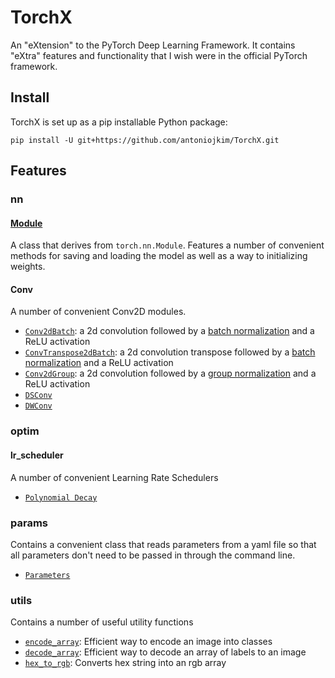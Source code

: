 # TorchX

An "eXtension" to the PyTorch Deep Learning Framework. It contains "eXtra" features and functionality that I wish were in the official PyTorch framework.

## Install

TorchX is set up as a pip installable Python package:

```
pip install -U git+https://github.com/antoniojkim/TorchX.git
```

## Features

### nn

#### [Module](https://github.com/antoniojkim/TorchX/blob/master/torchx/nn/Module.py#L5)

A class that derives from `torch.nn.Module`. Features a number of convenient methods for saving and loading the model as well as a way to initializing weights.

#### Conv

A number of convenient Conv2D modules.
* [`Conv2dBatch`](https://github.com/antoniojkim/TorchX/blob/master/torchx/nn/Conv.py#L5): a 2d convolution followed by a [batch normalization](https://arxiv.org/pdf/1502.03167.pdf) and a ReLU activation
* [`ConvTranspose2dBatch`](https://github.com/antoniojkim/TorchX/blob/master/torchx/nn/Conv.py#L28): a 2d convolution transpose followed by a [batch normalization](https://arxiv.org/pdf/1502.03167.pdf) and a ReLU activation
* [`Conv2dGroup`](https://github.com/antoniojkim/TorchX/blob/master/torchx/nn/Conv.py#L51): a 2d convolution followed by a [group normalization](https://arxiv.org/pdf/1803.08494.pdf) and a ReLU activation
* [`DSConv`](https://github.com/antoniojkim/TorchX/blob/master/torchx/nn/Conv.py#L75)
* [`DWConv`](https://github.com/antoniojkim/TorchX/blob/master/torchx/nn/Conv.py#L88)

### optim

#### lr_scheduler

A number of convenient Learning Rate Schedulers
* [`Polynomial Decay`](https://github.com/antoniojkim/TorchX/blob/master/torchx/optim/lr_scheduler/PolynomialLR.py#L6)

### params

Contains a convenient class that reads parameters from a yaml file so that all parameters don't need to be passed in through the command line.
* [`Parameters`](https://github.com/antoniojkim/TorchX/blob/master/torchx/params/Parameters.py#L15)

### utils

Contains a number of useful utility functions
* [`encode_array`](https://github.com/antoniojkim/TorchX/blob/master/torchx/utils/OneHot.py#L7): Efficient way to encode an image into classes
* [`decode_array`](https://github.com/antoniojkim/TorchX/blob/master/torchx/utils/OneHot.py#L31): Efficient way to decode an array of labels to an image
* [`hex_to_rgb`](https://github.com/antoniojkim/TorchX/blob/master/torchx/utils/Colour.py#L7): Converts hex string into an rgb array
